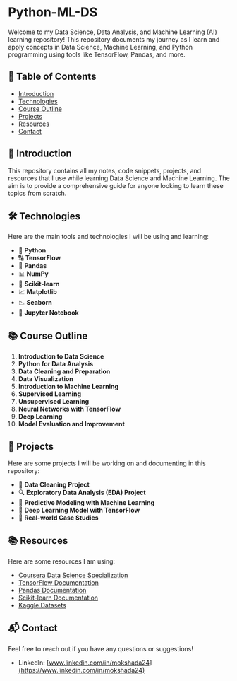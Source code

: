 # Python-ML-DS

Welcome to my Data Science, Data Analysis, and Machine Learning (AI) learning repository! This repository documents my journey as I learn and apply concepts in Data Science, Machine Learning, and Python programming using tools like TensorFlow, Pandas, and more.

## 📖 Table of Contents

- [Introduction](#introduction)
- [Technologies](#technologies)
- [Course Outline](#course-outline)
- [Projects](#projects)
- [Resources](#resources)
- [Contact](#contact)

## 🌟 Introduction

This repository contains all my notes, code snippets, projects, and resources that I use while learning Data Science and Machine Learning. The aim is to provide a comprehensive guide for anyone looking to learn these topics from scratch.

## 🛠️ Technologies

Here are the main tools and technologies I will be using and learning:

- 🐍 **Python**
- 🔠 **TensorFlow**
- 🐼 **Pandas**
- 📊 **NumPy**
- 🧪 **Scikit-learn**
- 📈 **Matplotlib**
- 📉 **Seaborn**
- 📒 **Jupyter Notebook**

## 📚 Course Outline

1. **Introduction to Data Science**
2. **Python for Data Analysis**
3. **Data Cleaning and Preparation**
4. **Data Visualization**
5. **Introduction to Machine Learning**
6. **Supervised Learning**
7. **Unsupervised Learning**
8. **Neural Networks with TensorFlow**
9. **Deep Learning**
10. **Model Evaluation and Improvement**

## 📝 Projects

Here are some projects I will be working on and documenting in this repository:

- 🧹 **Data Cleaning Project**
- 🔍 **Exploratory Data Analysis (EDA) Project**
- 🤖 **Predictive Modeling with Machine Learning**
- 🧠 **Deep Learning Model with TensorFlow**
- 🌟 **Real-world Case Studies**

## 📚 Resources

Here are some resources I am using:

- [Coursera Data Science Specialization](https://www.coursera.org/specializations/jhu-data-science)
- [TensorFlow Documentation](https://www.tensorflow.org/learn)
- [Pandas Documentation](https://pandas.pydata.org/pandas-docs/stable/)
- [Scikit-learn Documentation](https://scikit-learn.org/stable/documentation.html)
- [Kaggle Datasets](https://www.kaggle.com/datasets)

## 📬 Contact

Feel free to reach out if you have any questions or suggestions!

- LinkedIn: [www.linkedin.com/in/mokshada24](https://www.linkedin.com/in/mokshada24)
